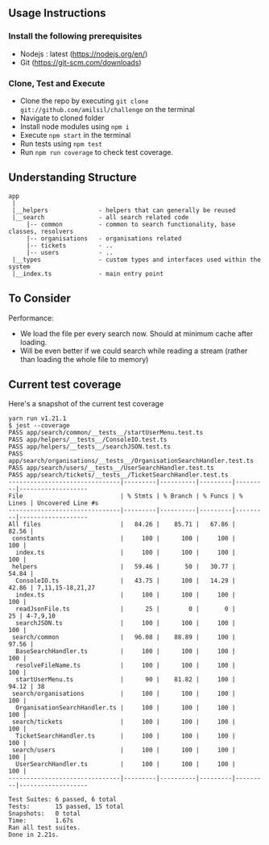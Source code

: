 Usage Instructions
------------------

### Install the following prerequisites

- Nodejs : latest (https://nodejs.org/en/)
- Git (https://git-scm.com/downloads)

### Clone, Test and Execute

- Clone the repo by executing `git clone git://github.com/amilsil/challenge` on the terminal
- Navigate to cloned folder
- Install node modules using `npm i`
- Execute `npm start` in the terminal
- Run tests using `npm test`
- Run `npm run coverage` to check test coverage.


Understanding Structure
-----------------------

```
app
 |
 |__helpers              - helpers that can generally be reused
 |__search               - all search related code
     |-- common          - common to search functionality, base classes, resolvers
     |-- organisations   - organisations related
     |-- tickets         - ..
     |-- users           - ..
 |__types                - custom types and interfaces used within the system
 |__index.ts             - main entry point
```

To Consider
-----------

Performance:
  - We load the file per every search now. Should at minimum cache after loading.
  - Will be even better if we could search while reading a stream (rather than
  loading the whole file to memory)

Current test coverage
---------------------

Here's a snapshot of the current test coverage

```
yarn run v1.21.1
$ jest --coverage
PASS app/search/common/__tests__/startUserMenu.test.ts
PASS app/helpers/__tests__/ConsoleIO.test.ts
PASS app/helpers/__tests__/searchJSON.test.ts
PASS app/search/organisations/__tests__/OrganisationSearchHandler.test.ts
PASS app/search/users/__tests__/UserSearchHandler.test.ts
PASS app/search/tickets/__tests__/TicketSearchHandler.test.ts
-------------------------------|---------|----------|---------|---------|-------------------
File                           | % Stmts | % Branch | % Funcs | % Lines | Uncovered Line #s 
-------------------------------|---------|----------|---------|---------|-------------------
All files                      |   84.26 |    85.71 |   67.86 |   82.56 |                   
 constants                     |     100 |      100 |     100 |     100 |                   
  index.ts                     |     100 |      100 |     100 |     100 |                   
 helpers                       |   59.46 |       50 |   30.77 |   54.84 |                   
  ConsoleIO.ts                 |   43.75 |      100 |   14.29 |   42.86 | 7,11,15-18,21,27  
  index.ts                     |     100 |      100 |     100 |     100 |                   
  readJsonFile.ts              |      25 |        0 |       0 |      25 | 4-7,9,10          
  searchJSON.ts                |     100 |      100 |     100 |     100 |                   
 search/common                 |   96.08 |    88.89 |     100 |   97.56 |                   
  BaseSearchHandler.ts         |     100 |      100 |     100 |     100 |                   
  resolveFileName.ts           |     100 |      100 |     100 |     100 |                   
  startUserMenu.ts             |      90 |    81.82 |     100 |   94.12 | 38                
 search/organisations          |     100 |      100 |     100 |     100 |                   
  OrganisationSearchHandler.ts |     100 |      100 |     100 |     100 |                   
 search/tickets                |     100 |      100 |     100 |     100 |                   
  TicketSearchHandler.ts       |     100 |      100 |     100 |     100 |                   
 search/users                  |     100 |      100 |     100 |     100 |                   
  UserSearchHandler.ts         |     100 |      100 |     100 |     100 |                   
-------------------------------|---------|----------|---------|---------|-------------------

Test Suites: 6 passed, 6 total
Tests:       15 passed, 15 total
Snapshots:   0 total
Time:        1.67s
Ran all test suites.
Done in 2.21s.
```
